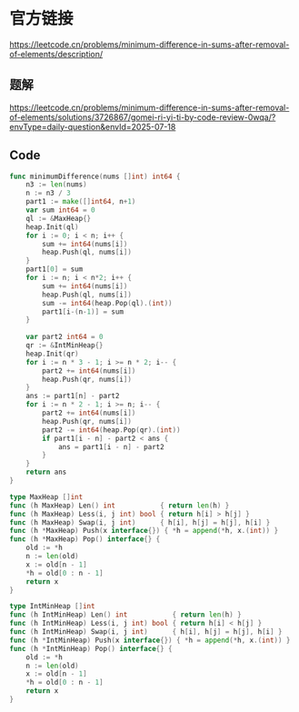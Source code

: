 # 官方链接
https://leetcode.cn/problems/minimum-difference-in-sums-after-removal-of-elements/description/

## 题解
https://leetcode.cn/problems/minimum-difference-in-sums-after-removal-of-elements/solutions/3726867/gomei-ri-yi-ti-by-code-review-0wqa/?envType=daily-question&envId=2025-07-18

## Code
```go
func minimumDifference(nums []int) int64 {
	n3 := len(nums)
	n := n3 / 3
	part1 := make([]int64, n+1)
	var sum int64 = 0
	ql := &MaxHeap{}
	heap.Init(ql)
	for i := 0; i < n; i++ {
		sum += int64(nums[i])
		heap.Push(ql, nums[i])
	}
	part1[0] = sum
	for i := n; i < n*2; i++ {
		sum += int64(nums[i])
		heap.Push(ql, nums[i])
		sum -= int64(heap.Pop(ql).(int))
		part1[i-(n-1)] = sum
	}
	
	var part2 int64 = 0
	qr := &IntMinHeap{}
	heap.Init(qr)
	for i := n * 3 - 1; i >= n * 2; i-- {
		part2 += int64(nums[i])
		heap.Push(qr, nums[i])
	}
	ans := part1[n] - part2
	for i := n * 2 - 1; i >= n; i-- {
		part2 += int64(nums[i])
		heap.Push(qr, nums[i])
		part2 -= int64(heap.Pop(qr).(int))
		if part1[i - n] - part2 < ans {
			ans = part1[i - n] - part2
		}
	}
	return ans
}

type MaxHeap []int
func (h MaxHeap) Len() int           { return len(h) }
func (h MaxHeap) Less(i, j int) bool { return h[i] > h[j] }
func (h MaxHeap) Swap(i, j int)      { h[i], h[j] = h[j], h[i] }
func (h *MaxHeap) Push(x interface{}) { *h = append(*h, x.(int)) }
func (h *MaxHeap) Pop() interface{} {
	old := *h
	n := len(old)
	x := old[n - 1]
	*h = old[0 : n - 1]
	return x
}

type IntMinHeap []int
func (h IntMinHeap) Len() int           { return len(h) }
func (h IntMinHeap) Less(i, j int) bool { return h[i] < h[j] }
func (h IntMinHeap) Swap(i, j int)      { h[i], h[j] = h[j], h[i] }
func (h *IntMinHeap) Push(x interface{}) { *h = append(*h, x.(int)) }
func (h *IntMinHeap) Pop() interface{} {
	old := *h
	n := len(old)
	x := old[n - 1]
	*h = old[0 : n - 1]
	return x
}
```